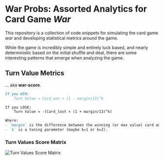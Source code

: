 # War Probs: Assorted Analytics for Card Game _War_

This repository is a collection of code snippets for simulating the card game _war_ and developing statistical metrics around the game.

While the game is incredibly simple and entirely luck based, and nearly deterministic based on the initial shuffle and deal, there are some interesting patterns that emerge when analyzing the game.

## Turn Value Metrics

... aka **war-score**.

```md
If you WIN:
    Turn Value = Card_won × (1 - margin/13)^k

If you LOSE:
    Turn Value = -(Card_lost × (1 + margin/13)^k)

Where:
- `margin` is the difference between the winning (or max value) card and the losing card
- `k` is a tuning parameter (maybe k=1 or k=2).
```


### Turn Values Score Matrix

![Turn Values Score Matrix](img/turn_values_score_matrix.png)
